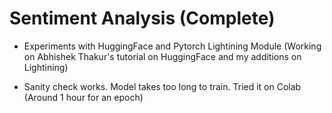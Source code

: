 # Sentiment Analysis (Complete)

- Experiments with HuggingFace and Pytorch Lightining Module (Working on Abhishek Thakur's tutorial on HuggingFace and my additions on Lightining)

- Sanity check works. Model takes too long to train. Tried it on Colab (Around 1 hour for an epoch)